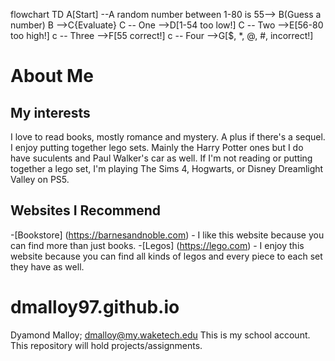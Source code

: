 flowchart TD
A[Start] --A random number between 1-80 is 55--> B(Guess a number)
B -->C{Evaluate}
C -- One -->D[1-54 too low!]
C -- Two -->E[56-80 too high!]
c -- Three -->F[55 correct!]
c -- Four -->G[$, *, @, #, incorrect!]
# About Me
## My interests
  I love to read books, mostly romance and mystery. A plus if there's a sequel.
  I enjoy putting together lego sets. Mainly the Harry Potter ones but I do have suculents and Paul Walker's car as well.
  If I'm not reading or putting together a lego set, I'm playing The Sims 4, Hogwarts, or Disney Dreamlight Valley on PS5.
## Websites I Recommend
  -[Bookstore] (https://barnesandnoble.com) - I like this website because you can find more than just books.
  -[Legos] (https://lego.com) - I enjoy this website because you can find all kinds of legos and every piece to each set they have as well.
# dmalloy97.github.io
Dyamond Malloy; dmalloy@my.waketech.edu
This is my school account.
This repository will hold projects/assignments.
